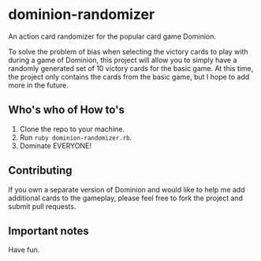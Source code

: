 # dominion-randomizer
An action card randomizer for the popular card game Dominion.

To solve the problem of bias when selecting the victory cards to play with during a game of Dominion, 
this project will allow you to simply have a randomly generated set of 10 victory cards for the basic game.
At this time, the project only contains the cards from the basic game, but I hope to add more in the future.

## Who's who of How to's
1. Clone the repo to your machine.
2. Run `ruby dominion-randomizer.rb`.
3. Dominate EVERYONE!

## Contributing
If you own a separate version of Dominion and would like to help me add additional cards to the gameplay, please feel free
to fork the project and submit pull requests.

## Important notes
Have fun. 
